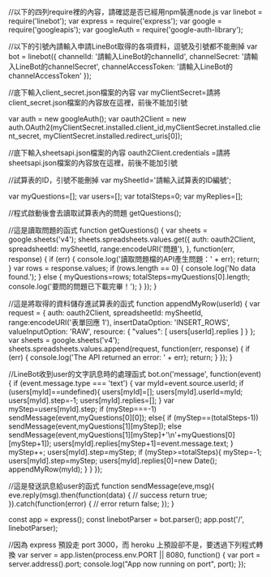 //以下的四列require裡的內容，請確認是否已經用npm裝進node.js
var linebot = require('linebot');
var express = require('express');
var google = require('googleapis');
var googleAuth = require('google-auth-library');

//以下的引號內請輸入申請LineBot取得的各項資料，逗號及引號都不能刪掉
var bot = linebot({
  channelId: '請輸入LineBot的channelId',
  channelSecret: '請輸入LineBot的channelSecret',
  channelAccessToken: '請輸入LineBot的channelAccessToken'
});

//底下輸入client_secret.json檔案的內容
var myClientSecret=請將client_secret.json檔案的內容放在這裡，前後不能加引號

var auth = new googleAuth();
var oauth2Client = new auth.OAuth2(myClientSecret.installed.client_id,myClientSecret.installed.client_secret, myClientSecret.installed.redirect_uris[0]);

//底下輸入sheetsapi.json檔案的內容
oauth2Client.credentials =請將sheetsapi.json檔案的內容放在這裡，前後不能加引號

//試算表的ID，引號不能刪掉
var mySheetId='請輸入試算表的ID編號';

var myQuestions=[];
var users=[];
var totalSteps=0;
var myReplies=[];

//程式啟動後會去讀取試算表內的問題
getQuestions();


//這是讀取問題的函式
function getQuestions() {
  var sheets = google.sheets('v4');
  sheets.spreadsheets.values.get({
     auth: oauth2Client,
     spreadsheetId: mySheetId,
     range:encodeURI('問題'),
  }, function(err, response) {
     if (err) {
        console.log('讀取問題檔的API產生問題：' + err);
        return;
     }
     var rows = response.values;
     if (rows.length == 0) {
        console.log('No data found.');
     } else {
       myQuestions=rows;
       totalSteps=myQuestions[0].length;
       console.log('要問的問題已下載完畢！');
     }
  });
}

//這是將取得的資料儲存進試算表的函式
function appendMyRow(userId) {
   var request = {
      auth: oauth2Client,
      spreadsheetId: mySheetId,
      range:encodeURI('表單回應 1'),
      insertDataOption: 'INSERT_ROWS',
      valueInputOption: 'RAW',
      resource: {
        "values": [
          users[userId].replies
        ]
      }
   };
   var sheets = google.sheets('v4');
   sheets.spreadsheets.values.append(request, function(err, response) {
      if (err) {
         console.log('The API returned an error: ' + err);
         return;
      }
   });
}

//LineBot收到user的文字訊息時的處理函式
bot.on('message', function(event) {
   if (event.message.type === 'text') {
      var myId=event.source.userId;
      if (users[myId]==undefined){
         users[myId]=[];
         users[myId].userId=myId;
         users[myId].step=-1;
         users[myId].replies=[];
      }
      var myStep=users[myId].step;
      if (myStep===-1)
         sendMessage(event,myQuestions[0][0]);
      else{
         if (myStep==(totalSteps-1))
            sendMessage(event,myQuestions[1][myStep]);
         else
            sendMessage(event,myQuestions[1][myStep]+'\n'+myQuestions[0][myStep+1]);
         users[myId].replies[myStep+1]=event.message.text;
      }
      myStep++;
      users[myId].step=myStep;
      if (myStep>=totalSteps){
         myStep=-1;
         users[myId].step=myStep;
         users[myId].replies[0]=new Date();
         appendMyRow(myId);
      }
   }
});


//這是發送訊息給user的函式
function sendMessage(eve,msg){
   eve.reply(msg).then(function(data) {
      // success 
      return true;
   }).catch(function(error) {
      // error 
      return false;
   });
}


const app = express();
const linebotParser = bot.parser();
app.post('/', linebotParser);

//因為 express 預設走 port 3000，而 heroku 上預設卻不是，要透過下列程式轉換
var server = app.listen(process.env.PORT || 8080, function() {
  var port = server.address().port;
  console.log("App now running on port", port);
});
